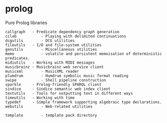 prolog
======

Pure Prolog libraries

	callgraph	- Predicate dependency graph generation
	cclab			- Playing with delimited continuations
	dcgutils		- DCG utilities 
	fileutils	- I/O and file-system utilities       
	genutils		- Miscellaneous utilities
	memo			- volatile and persistent memoisation of deterministic predicates.
	midiutils	- Working with MIDI messages
	musicbrainz	- Musicbrainz web service client     
	musicxml		- MusicXML reader
	plumdrum		- Humdrum symbolic music format reading
	swipe			- Shell pipeline construction          
	sparkle		- Prolog-friendly SPARQL client
	sindice		- Sindice semantic web index client    
	textutils	- Tools for outputting text in different ways
	timeutils	- Working with time
	typedef		- Simple framework supporting algebraic type declarations.
	webutils		- Web-related utilities

	template		- template pack directory

